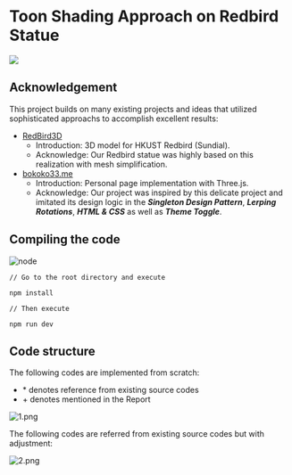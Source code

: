 # Toon Shading Approach on Redbird Statue

![](https://s2.loli.net/2022/12/14/JMTuioKnbqERO29.png)

## Acknowledgement

This project builds on many existing projects and ideas that utilized sophisticated approachs to accomplish excellent results:

* [RedBird3D](https://github.com/HKFoggyU/RedBird3D)
  * Introduction: 3D model for HKUST Redbird (Sundial).
  * Acknowledge: Our Redbird statue was highly based on this realization with mesh simplification.
* [bokoko33.me](https://bokoko33.me/)
  * Introduction: Personal page implementation with Three.js.
  * Acknowledge: Our project was inspired by this delicate project and imitated its design logic in the ***Singleton Design Pattern***, ***Lerping Rotations***, ***HTML & CSS*** as well as ***Theme Toggle***.

## Compiling the code

![node](https://img.shields.io/badge/node-%5E14.18.0%20%7C%7C%20%3E%3D16.0.0-blue)

```
// Go to the root directory and execute

npm install

// Then execute
    
npm run dev
```

## Code structure

The following codes are implemented from scratch:
- \* denotes reference from existing source codes 
- \+ denotes mentioned in the Report

![1.png](https://s2.loli.net/2022/12/14/CHMFNEG3kwAduyv.png)

The following codes are referred from existing source codes but with adjustment:

![2.png](https://s2.loli.net/2022/12/14/YSjmZLNEzgGtMTD.png)

